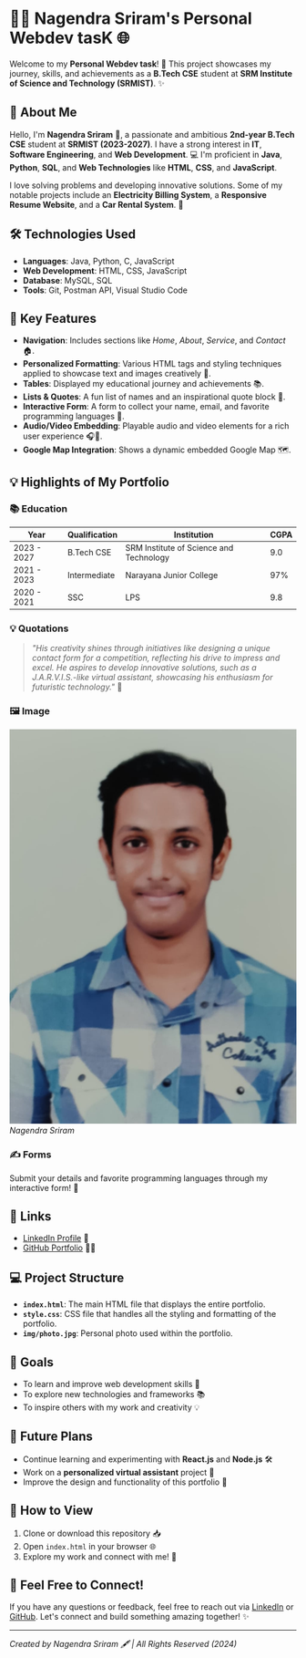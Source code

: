 # 👨‍💻 **Nagendra Sriram's Personal Webdev tasK** 🌐

Welcome to my **Personal Webdev task**! 🚀 This project showcases my journey, skills, and achievements as a **B.Tech CSE** student at **SRM Institute of Science and Technology (SRMIST)**. ✨

## 🌟 About Me

Hello, I'm **Nagendra Sriram** 👋, a passionate and ambitious **2nd-year B.Tech CSE** student at **SRMIST (2023-2027)**. I have a strong interest in **IT**, **Software Engineering**, and **Web Development**. 💻 I'm proficient in **Java**, **Python**, **SQL**, and **Web Technologies** like **HTML**, **CSS**, and **JavaScript**. 

I love solving problems and developing innovative solutions. Some of my notable projects include an **Electricity Billing System**, a **Responsive Resume Website**, and a **Car Rental System**. 🚗

## 🛠️ Technologies Used

- **Languages**: Java, Python, C, JavaScript
- **Web Development**: HTML, CSS, JavaScript
- **Database**: MySQL, SQL
- **Tools**: Git, Postman API, Visual Studio Code

## 🚀 Key Features

- **Navigation**: Includes sections like *Home*, *About*, *Service*, and *Contact* 🏠.
- **Personalized Formatting**: Various HTML tags and styling techniques applied to showcase text and images creatively 🎨.
- **Tables**: Displayed my educational journey and achievements 📚.
- **Lists & Quotes**: A fun list of names and an inspirational quote block 📜.
- **Interactive Form**: A form to collect your name, email, and favorite programming languages 📝.
- **Audio/Video Embedding**: Playable audio and video elements for a rich user experience 🎧🎥.
- **Google Map Integration**: Shows a dynamic embedded Google Map 🗺️.

## 💡 Highlights of My Portfolio

### 📚 **Education**

| Year        | Qualification        | Institution                       | CGPA   |
|-------------|----------------------|-----------------------------------|--------|
| 2023 - 2027 | B.Tech CSE           | SRM Institute of Science and Technology | 9.0    |
| 2021 - 2023 | Intermediate         | Narayana Junior College           | 97%    |
| 2020 - 2021 | SSC                  | LPS                               | 9.8    |

### 💡 **Quotations**

> *"His creativity shines through initiatives like designing a unique contact form for a competition, reflecting his drive to impress and excel. He aspires to develop innovative solutions, such as a J.A.R.V.I.S.-like virtual assistant, showcasing his enthusiasm for futuristic technology."* 🚀

### 🖼️ **Image**

![Nagendra Sriram](Img/photo.jpg)  
_Nagendra Sriram_

### ✍️ **Forms**

Submit your details and favorite programming languages through my interactive form! 📝

## 🔗 **Links**

- [LinkedIn Profile](https://www.linkedin.com/in/nagendrasriram103/) 💼
- [GitHub Portfolio](https://github.com/Nagendrasriram) 👨‍💻

## 💻 **Project Structure**

- **`index.html`**: The main HTML file that displays the entire portfolio.
- **`style.css`**: CSS file that handles all the styling and formatting of the portfolio.
- **`img/photo.jpg`**: Personal photo used within the portfolio.

## 🎯 **Goals**

- To learn and improve web development skills 🌱
- To explore new technologies and frameworks 📚
- To inspire others with my work and creativity 💡

## 📅 **Future Plans**

- Continue learning and experimenting with **React.js** and **Node.js** 🛠️
- Work on a **personalized virtual assistant** project 🤖
- Improve the design and functionality of this portfolio 🌟

## 📝 **How to View**

1. Clone or download this repository 📥
2. Open `index.html` in your browser 🌐
3. Explore my work and connect with me! 🤝

## 💬 **Feel Free to Connect!**

If you have any questions or feedback, feel free to reach out via [LinkedIn](https://www.linkedin.com/in/nagendrasriram103/) or [GitHub](https://github.com/Nagendrasriram). Let's connect and build something amazing together! ✨

---

_Created by Nagendra Sriram 🖋️ | All Rights Reserved (2024)_
